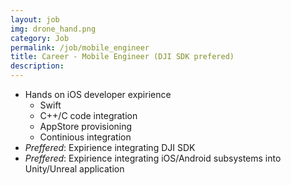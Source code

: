 ```yaml
---
layout: job
img: drone_hand.png
category: Job
permalink: /job/mobile_engineer
title: Career - Mobile Engineer (DJI SDK prefered)
description: 
---
```


   - Hands on iOS developer expirience
     - Swift
     - C++/C code integration
     - AppStore provisioning
     - Continious integration
   - *Preffered*: Expirience integrating DJI SDK
   - *Preffered*: Expirience integrating iOS/Android subsystems into Unity/Unreal application
   

   